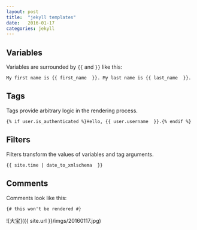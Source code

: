 ```yaml
---
layout: post
title:  "jekyll templates"
date:   2016-01-17
categories: jekyll
---
```


Variables
---------

Variables are surrounded by `{{` and  `}}` like this:

    My first name is {{ first_name  }}. My last name is {{ last_name  }}.

Tags
----

Tags provide arbitrary logic in the rendering process.

    {% if user.is_authenticated %}Hello, {{ user.username  }}.{% endif %}

Filters
-------

Filters transform the values of variables and tag arguments.

    {{ site.time | date_to_xmlschema  }}

Comments
--------

Comments look like this:

    {# this won't be rendered #}

![大宝]({{ site.url }}/imgs/20160117.jpg)

